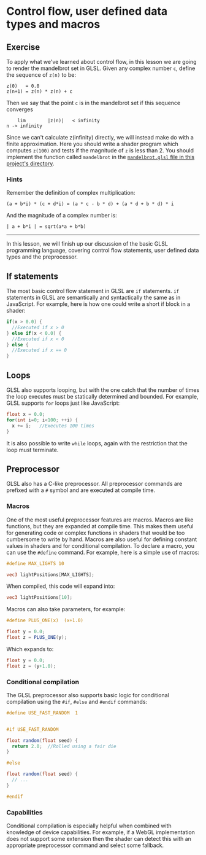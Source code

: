 # Control flow, user defined data types and macros


## Exercise

To apply what we've learned about control flow, in this lesson we are going to render the mandelbrot set in GLSL. Given any complex number `c`, define the sequence of `z(n)` to be:

```
z(0)   = 0.0
z(n+1) = z(n) * z(n) + c
```

Then we say that the point `c` is in the mandelbrot set if this sequence converges

```
    lim        |z(n)|   < infinity
n -> infinity
```

Since we can't calculate z(infinity) directly, we will instead make do with a finite approximation.  Here you should write a shader program which computes `z(100)` and tests if the magnitude of `z` is less than 2.  You should implement the function called `mandelbrot` in the <a href="/open/intro-3">`mandelbrot.glsl` file in this project's directory</a>.

### Hints

Remember the definition of complex multiplication:

```
(a + b*i) * (c + d*i) = (a * c - b * d) + (a * d + b * d) * i
```

And the magnitude of a complex number is:

```
| a + b*i | = sqrt(a*a + b*b)
```

***

In this lesson, we will finish up our discussion of the basic GLSL programming language, covering control flow statements, user defined data types and the preprocessor.

## If statements

The most basic control flow statement in GLSL are `if` statements.  `if` statements in GLSL are semantically and syntactically the same as in JavaScript.  For example, here is how one could write a short if block in a shader:

```glsl
if(x > 0.0) {
  //Executed if x > 0
} else if(x < 0.0) {
  //Executed if x < 0
} else {
  //Executed if x == 0
}
```

## Loops

GLSL also supports looping, but with the one catch that the number of times the loop executes must be statically determined and bounded.  For example, GLSL supports `for` loops just like JavaScript:

```glsl
float x = 0.0;
for(int i=0; i<100; ++i) {
  x += i;   //Executes 100 times
}
```

It is also possible to write `while` loops, again with the restriction that the loop must terminate.

## Preprocessor

GLSL also has a C-like preprocessor.  All preprocessor commands are prefixed with a `#` symbol and are executed at compile time.

### Macros

One of the most useful preprocessor features are macros. Macros are like functions, but they are expanded at compile time. This makes them useful for generating code or complex functions in shaders that would be too cumbersome to write by hand. Macros are also useful for defining constant values in shaders and for conditional compilation. To declare a macro, you can use the `#define` command.  For example, here is a simple use of macros:

```glsl
#define MAX_LIGHTS 10

vec3 lightPositions[MAX_LIGHTS];
```

When compiled, this code will expand into:

```glsl
vec3 lightPositions[10];
```

Macros can also take parameters, for example:

```glsl
#define PLUS_ONE(x)  (x+1.0)

float y = 0.0;
float z = PLUS_ONE(y);
```

Which expands to:

```glsl
float y = 0.0;
float z = (y+1.0);
```

### Conditional compilation

The GLSL preprocessor also supports basic logic for conditional compilation using the `#if`, `#else` and `#endif` commands:

```glsl
#define USE_FAST_RANDOM  1


#if USE_FAST_RANDOM

float random(float seed) {
  return 2.0;  //Rolled using a fair die
}

#else

float random(float seed) {
  // ...
}

#endif
```

### Capabilities

Conditional compilation is especially helpful when combined with knowledge of device capabilities. For example, if a WebGL implementation does not support some extension then the shader can detect this with an appropriate preprocessor command and select some fallback.
